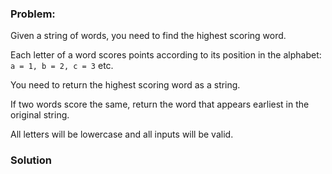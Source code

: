 ### Problem:
<p>Given a string of words, you need to find the highest scoring word.</p>
<p>Each letter of a word scores points according to its position in the alphabet: <code>a = 1, b = 2, c = 3</code> etc.</p>
<p>You need to return the highest scoring word as a string.</p>
<p>If two words score the same, return the word that appears earliest in the original string.</p>
<p>All letters will be lowercase and all inputs will be valid.</p>

### Solution